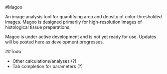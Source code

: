 #Magoo

An image analysis tool for quantifying area and density of
color-thresholded images.  Magoo is designed primarily for
high-resolution images of histological tissue preparations.

Magoo is under active development and is not yet ready for use.  Updates
will be posted here as development progresses.

##Todo

* Other calculations/analyses (?)
* Tab completion for parameters (?)


